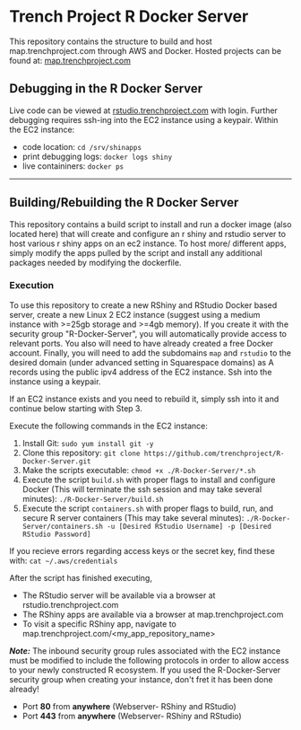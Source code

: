 # Trench Project R Docker Server
This repository contains the structure to build and host map.trenchproject.com through AWS and Docker.
Hosted projects can be found at: [map.trenchproject.com](https://map.trenchproject.com)

## Debugging in the R Docker Server
Live code can be viewed at [rstudio.trenchproject.com](rstudio.trenchproject.com) with login.
Further debugging requires ssh-ing into the EC2 instance using a keypair. Within the EC2 instance:
- code location: `cd /srv/shinapps`
- print debugging logs: `docker logs shiny`
- live containiners: `docker ps`

---

## Building/Rebuilding the R Docker Server
This repository contains a build script to install and run a docker image (also located here) that will create and configure an r shiny and rstudio server to host various r shiny apps on an ec2 instance. To host more/ different apps, simply modify the apps pulled by the script and install any additional packages needed by modifying the dockerfile.  

### Execution 
To use this repository to create a new RShiny and RStudio Docker based server, create a new Linux 2 EC2 instance (suggest using a medium instance with >=25gb storage and >=4gb memory). If you create it with the security group "R-Docker-Server", you will automatically provide access to relevant ports. You also will need to have already created a free Docker account. Finally, you will need to add the subdomains `map` and `rstudio` to the desired domain (under advanced setting in Squarespace domains) as A records using the public ipv4 address of the EC2 instance. Ssh into the instance using a keypair.

If an EC2 instance exists and you need to rebuild it, simply ssh into it and continue below starting with Step 3.

Execute the following commands in the EC2 instance:
1. Install Git: 
`sudo yum install git -y`
2. Clone this repository: 
`git clone https://github.com/trenchproject/R-Docker-Server.git`
3. Make the scripts executable: 
`chmod +x ./R-Docker-Server/*.sh`
4. Execute the script `build.sh` with proper flags to install and configure Docker (This will terminate the ssh session and may take several minutes): 
`./R-Docker-Server/build.sh`
5. Execute the script `containers.sh` with proper flags to build, run, and secure R server containers (This may take several minutes): 
`./R-Docker-Server/containers.sh -u [Desired RStudio Username] -p [Desired RStudio Password]` 

If you recieve errors regarding access keys or the secret key, find these with:
`cat ~/.aws/credentials`

After the script has finished executing, 
- The RStudio server will be available via a browser at rstudio.trenchproject.com
- The RShiny apps are available via a browser at map.trenchproject.com
- To visit a specific RShiny app, navigate to map.trenchproject.com/<my_app_repository_name>

***Note:*** The inbound security group rules associated with the EC2 instance must be modified to include the following protocols in order to allow access to your newly constructed R ecosystem. If you used the R-Docker-Server security group when creating your instance, don't fret it has been done already!
- Port **80** from **anywhere** (Webserver- RShiny and RStudio)
- Port **443** from **anywhere** (Webserver- RShiny and RStudio)

